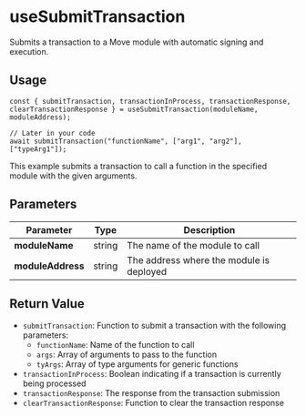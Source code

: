 # useSubmitTransaction

Submits a transaction to a Move module with automatic signing and execution.

## Usage
```tsx
const { submitTransaction, transactionInProcess, transactionResponse, clearTransactionResponse } = useSubmitTransaction(moduleName, moduleAddress);

// Later in your code
await submitTransaction("functionName", ["arg1", "arg2"], ["typeArg1"]);
```

This example submits a transaction to call a function in the specified module with the given arguments.

## Parameters
| Parameter | Type | Description |
|-----------|------|-------------|
| **moduleName** | string | The name of the module to call |
| **moduleAddress** | string | The address where the module is deployed |

## Return Value
* `submitTransaction`: Function to submit a transaction with the following parameters:
  * `functionName`: Name of the function to call
  * `args`: Array of arguments to pass to the function
  * `tyArgs`: Array of type arguments for generic functions
* `transactionInProcess`: Boolean indicating if a transaction is currently being processed
* `transactionResponse`: The response from the transaction submission
* `clearTransactionResponse`: Function to clear the transaction response